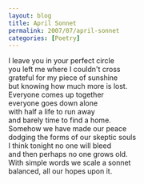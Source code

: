 ```yaml
---
layout: blog
title: April Sonnet
permalink: 2007/07/april-sonnet
categories: [Poetry]
---
```


<p>I leave you in your perfect circle<br />
you left me where I couldn't cross<br />
grateful for my piece of sunshine<br />
but knowing how much more is lost.<br />
Everyone comes up together<br />
everyone goes down alone<br />
with half a life to run away<br />
and barely time to find a home.<br />
Somehow we have made our peace<br />
dodging the forms of our skeptic souls<br />
I think tonight no one will bleed<br />
and then perhaps no one grows old.<br />
With simple words we scale a sonnet<br />
balanced, all our hopes upon it.</p>
